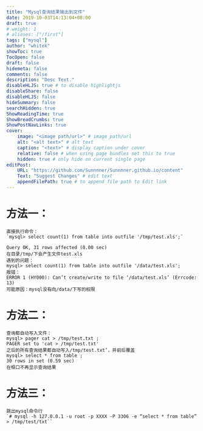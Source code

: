 ```yaml
---
title: "Mysql查询结果输出到文件"
date: 2019-10-03T14:13:04+08:00
draft: true
# weight: 1
# aliases: ["/first"]
tags: ["mysql"]
author: "whitek"
showToc: true
TocOpen: false
draft: false
hidemeta: false
comments: false
description: "Desc Text."
disableHLJS: true # to disable highlightjs
disableShare: false
disableHLJS: false
hideSummary: false
searchHidden: true
ShowReadingTime: true
ShowBreadCrumbs: true
ShowPostNavLinks: true
cover:
    image: "<image path/url>" # image path/url
    alt: "<alt text>" # alt text
    caption: "<text>" # display caption under cover
    relative: false # when using page bundles set this to true
    hidden: true # only hide on current single page
editPost:
    URL: "https://github.com/Sunnnner/Sunnnner.github.io/content"
    Text: "Suggest Changes" # edit text
    appendFilePath: true # to append file path to Edit link
---
```


# 方法一：

    直接执行命令：
    `mysql> select count(1) from table into outfile '/tmp/test.xls';`

    Query OK, 31 rows affected (0.00 sec)
    在目录/tmp/下会产生文件test.xls
    遇到的问题：
    mysql> select count(1) from table into outfile '/data/test.xls';
    报错：
    ERROR 1 (HY000): Can’t create/write to file ‘/data/test.xls’ (Errcode: 13)
    可能原因：mysql没有向/data/下写的权限

# 方法二：

    查询都自动写入文件：
    mysql> pager cat > /tmp/test.txt ;
    PAGER set to 'cat > /tmp/test.txt'
    之后的所有查询结果都自动写入/tmp/test.txt’，并前后覆盖
    mysql> select * from table ;
    30 rows in set (0.59 sec)
    在框口不再显示查询结果


# 方法三：
    跳出mysql命令行
    `# mysql -h 127.0.0.1 -u root -p XXXX -P 3306 -e “select * from table” > /tmp/test/txt``

